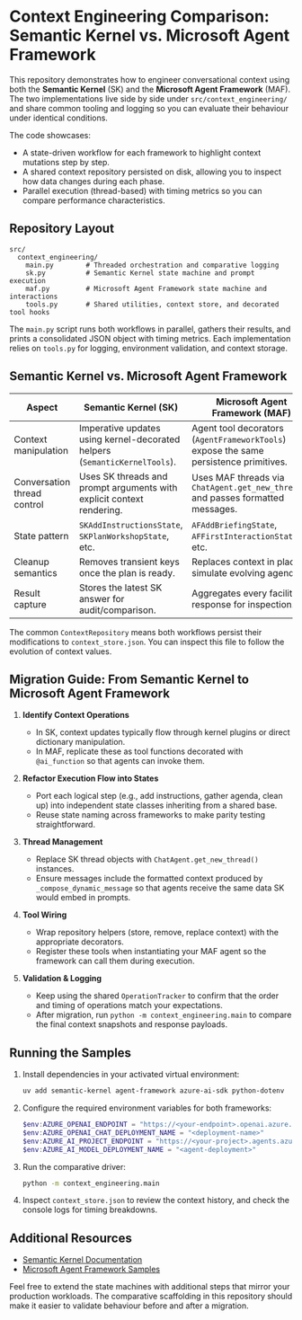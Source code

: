 # Context Engineering Comparison: Semantic Kernel vs. Microsoft Agent Framework

This repository demonstrates how to engineer conversational context using both the **Semantic Kernel** (SK) and the **Microsoft Agent Framework** (MAF). The two implementations live side by side under `src/context_engineering/` and share common tooling and logging so you can evaluate their behaviour under identical conditions.

The code showcases:

- A state-driven workflow for each framework to highlight context mutations step by step.
- A shared context repository persisted on disk, allowing you to inspect how data changes during each phase.
- Parallel execution (thread-based) with timing metrics so you can compare performance characteristics.

## Repository Layout

```text
src/
  context_engineering/
    main.py        # Threaded orchestration and comparative logging
    sk.py          # Semantic Kernel state machine and prompt execution
    maf.py         # Microsoft Agent Framework state machine and interactions
    tools.py       # Shared utilities, context store, and decorated tool hooks
```

The `main.py` script runs both workflows in parallel, gathers their results, and prints a consolidated JSON object with timing metrics. Each implementation relies on `tools.py` for logging, environment validation, and context storage.

## Semantic Kernel vs. Microsoft Agent Framework

| Aspect                        | Semantic Kernel (SK)                                                                 | Microsoft Agent Framework (MAF)                                                        |
|------------------------------|--------------------------------------------------------------------------------------|----------------------------------------------------------------------------------------|
| Context manipulation         | Imperative updates using kernel-decorated helpers (`SemanticKernelTools`).          | Agent tool decorators (`AgentFrameworkTools`) expose the same persistence primitives. |
| Conversation thread control  | Uses SK threads and prompt arguments with explicit context rendering.               | Uses MAF threads via `ChatAgent.get_new_thread()` and passes formatted messages.       |
| State pattern                | `SKAddInstructionsState`, `SKPlanWorkshopState`, etc.                               | `AFAddBriefingState`, `AFFirstInteractionState`, etc.                                  |
| Cleanup semantics            | Removes transient keys once the plan is ready.                                      | Replaces context in place to simulate evolving agendas.                                |
| Result capture               | Stores the latest SK answer for audit/comparison.                                   | Aggregates every facilitator response for inspection.                                  |

The common `ContextRepository` means both workflows persist their modifications to `context_store.json`. You can inspect this file to follow the evolution of context values.

## Migration Guide: From Semantic Kernel to Microsoft Agent Framework

1. **Identify Context Operations**  
   - In SK, context updates typically flow through kernel plugins or direct dictionary manipulation.  
   - In MAF, replicate these as tool functions decorated with `@ai_function` so that agents can invoke them.

2. **Refactor Execution Flow into States**  
   - Port each logical step (e.g., add instructions, gather agenda, clean up) into independent state classes inheriting from a shared base.  
   - Reuse state naming across frameworks to make parity testing straightforward.

3. **Thread Management**  
   - Replace SK thread objects with `ChatAgent.get_new_thread()` instances.  
   - Ensure messages include the formatted context produced by `_compose_dynamic_message` so that agents receive the same data SK would embed in prompts.

4. **Tool Wiring**  
   - Wrap repository helpers (store, remove, replace context) with the appropriate decorators.  
   - Register these tools when instantiating your MAF agent so the framework can call them during execution.

5. **Validation & Logging**  
   - Keep using the shared `OperationTracker` to confirm that the order and timing of operations match your expectations.  
   - After migration, run `python -m context_engineering.main` to compare the final context snapshots and response payloads.

## Running the Samples

1. Install dependencies in your activated virtual environment:

   ```bash
   uv add semantic-kernel agent-framework azure-ai-sdk python-dotenv
   ```

2. Configure the required environment variables for both frameworks:

   ```powershell
   $env:AZURE_OPENAI_ENDPOINT = "https://<your-endpoint>.openai.azure.com"
   $env:AZURE_OPENAI_CHAT_DEPLOYMENT_NAME = "<deployment-name>"
   $env:AZURE_AI_PROJECT_ENDPOINT = "https://<your-project>.agents.azure.com"
   $env:AZURE_AI_MODEL_DEPLOYMENT_NAME = "<agent-deployment>"
   ```

3. Run the comparative driver:

   ```bash
   python -m context_engineering.main
   ```

4. Inspect `context_store.json` to review the context history, and check the console logs for timing breakdowns.

## Additional Resources

- [Semantic Kernel Documentation](https://learn.microsoft.com/semantic-kernel/)
- [Microsoft Agent Framework Samples](https://github.com/microsoft/Agent-Framework-Samples)

Feel free to extend the state machines with additional steps that mirror your production workloads. The comparative scaffolding in this repository should make it easier to validate behaviour before and after a migration.

